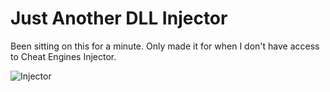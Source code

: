 # Just Another DLL Injector

Been sitting on this for a minute. Only made it for when I don't have access to Cheat Engines Injector.

![Injector](https://github.com/user-attachments/assets/a3ab45e0-a747-441c-8d9e-d835b8ba77bb)
